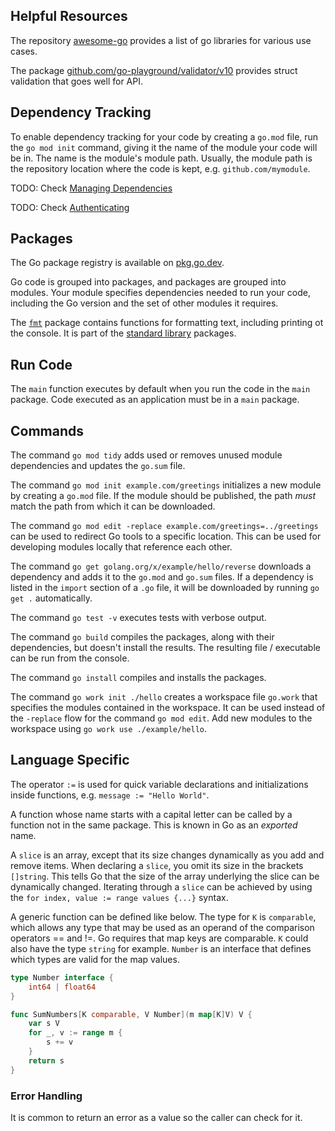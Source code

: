 
## Helpful Resources

The repository [awesome-go](https://github.com/avelino/awesome-go) provides a list of go libraries for various use cases.

The package [github.com/go-playground/validator/v10](https://pkg.go.dev/github.com/go-playground/validator/v10) provides struct validation that goes well for API.


## Dependency Tracking

To enable dependency tracking for your code by creating a `go.mod` file, run the `go mod init` command, giving it the name of the module your code will be in.
The name is the module's module path.
Usually, the module path is the repository location where the code is kept, e.g. `github.com/mymodule`.

TODO: Check [Managing Dependencies](https://go.dev/doc/modules/managing-dependencies#naming_module)

TODO: Check [Authenticating](https://go.dev/ref/mod#authenticating)

## Packages

The Go package registry is available on [pkg.go.dev](https://pkg.go.dev/).

Go code is grouped into packages, and packages are grouped into modules.
Your module specifies dependencies needed to run your code, including the Go version and the set of other modules it requires.

The [`fmt`](https://pkg.go.dev/fmt) package contains functions for formatting text, including printing ot the console.
It is part of the [standard library](https://pkg.go.dev/std) packages.

## Run Code

The `main` function executes by default when you run the code in the `main` package.
Code executed as an application must be in a `main` package.

## Commands

The command `go mod tidy` adds used or removes unused module dependencies and updates the `go.sum` file.

The command `go mod init example.com/greetings` initializes a new module by creating a `go.mod` file.
If the module should be published, the path _must_ match the path from which it can be downloaded.

The command `go mod edit -replace example.com/greetings=../greetings` can be used to redirect Go tools to a specific location.
This can be used for developing modules locally that reference each other.

The command `go get golang.org/x/example/hello/reverse` downloads a dependency and adds it to the `go.mod` and `go.sum` files.
If a dependency is listed in the `import` section of a `.go` file, it will be downloaded by running `go get .` automatically.

The command `go test -v` executes tests with verbose output.

The command `go build` compiles the packages, along with their dependencies, but doesn't install the results.
The resulting file / executable can be run from the console.

The command `go install` compiles and installs the packages.

The command `go work init ./hello` creates a workspace file `go.work` that specifies the modules contained in the workspace.
It can be used instead of the `-replace` flow for the command `go mod edit`.
Add new modules to the workspace using `go work use ./example/hello`.

## Language Specific

The operator `:=` is used for quick variable declarations and initializations inside functions, e.g. `message := "Hello World"`.

A function whose name starts with a capital letter can be called by a function not in the same package.
This is known in Go as an _exported_ name.

A `slice` is an array, except that its size changes dynamically as you add and remove items.
When declaring a `slice`, you omit its size in the brackets `[]string`.
This tells Go that the size of the array underlying the slice can be dynamically changed.
Iterating through a `slice` can be achieved by using the `for index, value := range values {...}` syntax.

A generic function can be defined like below.
The type for `K` is `comparable`, which allows any type that may be used as an operand of the comparison operators == and !=.
Go requires that map keys are comparable.
`K` could also have the type `string` for example.
`Number` is an interface that defines which types are valid for the map values.

```go
type Number interface {
    int64 | float64
}

func SumNumbers[K comparable, V Number](m map[K]V) V {
    var s V
    for _, v := range m {
        s += v
    }
    return s
}
```

### Error Handling

It is common to return an error as a value so the caller can check for it.
